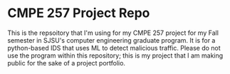 # CMPE 257 Project Repo

This is the repsoitory that I'm using for my CMPE 257 project for my Fall semester in SJSU's computer engineering graduate program. It is for a python-based IDS that uses ML to detect malicious traffic. Please do not use the program within this repository; this is my project that I am making public for the sake of a project portfolio.
